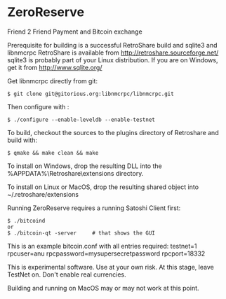 ZeroReserve
===========

Friend 2 Friend Payment and Bitcoin exchange

Prerequisite for building is a successful RetroShare build and sqlite3 and libnmcrpc
RetroShare is available from http://retroshare.sourceforge.net/
sqlite3 is probably part of your Linux distribution. If you are on Windows,
get it from http://www.sqlite.org/

Get libnmcrpc directly from git:
```
$ git clone git@gitorious.org:libnmcrpc/libnmcrpc.git
```

Then configure with :
```
$ ./configure --enable-leveldb --enable-testnet
```

To build, checkout the sources to the plugins directory of Retroshare and build with:
```
$ qmake && make clean && make
```

To install on Windows, drop the resulting DLL into the
%APPDATA%\Retroshare\extensions directory.

To install on Linux or MacOS, drop the resulting shared object into
~/.retroshare/extensions

Running ZeroReserve requires a running Satoshi Client first:
```
$ ./bitcoind
or
$ ./bitcoin-qt -server     # that shows the GUI

```
This is an example bitcoin.conf with all entries required:
testnet=1
rpcuser=anu
rpcpassword=mysupersecretpassword
rpcport=18332



This is experimental software. Use at your own risk. At this stage, leave TestNet
on. Don't enable real currencies.

Building and running on MacOS may or may not work at this point. 
